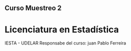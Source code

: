 ## Curso Muestreo 2 

# Licenciatura en Estadística

IESTA - UDELAR Responsabe del curso: juan Pablo Ferreira

